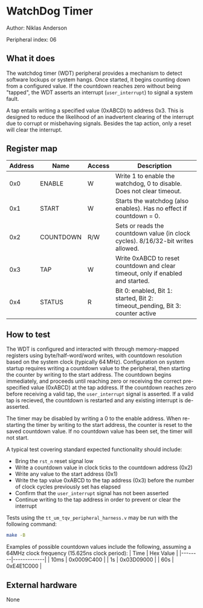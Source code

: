 # WatchDog Timer

Author: Niklas Anderson

Peripheral index: 06

## What it does

The watchdog timer (WDT) peripheral provides a mechanism to detect software lockups or system hangs. Once started, it begins counting down from a configured value. If the countdown reaches zero without being "tapped", the WDT asserts an interrupt (`user_interrupt`) to signal a system fault.

A tap entails writing a specified value (0xABCD) to address 0x3. This is designed to reduce the likelihood of an inadvertent clearing of the interrupt due to corrupt or misbehaving signals. Besides the tap action, only a reset will clear the interrupt.

## Register map

| Address | Name       | Access | Description                                                                 |
|---------|------------|--------|-----------------------------------------------------------------------------|
|  0x0  | ENABLE     | W      | Write 1 to enable the watchdog, 0 to disable. Does not clear timeout.       |
|  0x1  | START      | W      | Starts the watchdog (also enables). Has no effect if countdown = 0.         |
|  0x2  | COUNTDOWN  | R/W    | Sets or reads the countdown value (in clock cycles). 8/16/32-bit writes allowed. |
|  0x3  | TAP        | W      | Write 0xABCD to reset countdown and clear timeout, only if enabled and started. |
|  0x4  | STATUS     | R      | Bit 0: enabled, Bit 1: started, Bit 2: timeout_pending, Bit 3: counter active |


## How to test

The WDT is configured and interacted with through memory-mapped registers using byte/half-word/word writes, with countdown resolution based on the system clock (typically 64 MHz). Configuration on system startup requires writing a countdown value to the peripheral, then starting the counter by writing to the start address. The countdown begins immediately, and proceeds until reaching zero or receiving the correct pre-specified value (0xABCD) at the tap address. If the countdown reaches zero before receiving a valid tap, the `user_interrupt` signal is asserted. If a valid tap is recieved, the countdown is restarted and any existing interrupt is de-asserted.

The timer may be disabled by writing a 0 to the enable address. When re-starting the timer by writing to the start address, the counter is reset to the saved countdown value. If no countdown value has been set, the timer will not start.

A typical test covering standard expected functionality should include:
- Bring the `rst_n` reset signal low
- Write a countdown value in clock ticks to the countdown address (0x2)
- Write any value to the start address (0x1)
- Write the tap value 0xABCD to the tap address (0x3) before the number of clock cycles previously set has elapsed
- Confirm that the `user_interrupt` signal has not been asserted
- Continue writing to the tap address in order to prevent or clear the interrupt

Tests using the `tt_um_tqv_peripheral_harness.v` may be run with the following command:
```sh
make -B
```

Examples of possible countdown values include the following, assuming a 64MHz clock frequency (15.625ns clock period):
|  Time  |  Hex Value  |
|--------|-------------|
|  10ms  |  0x0009C400 |
|    1s  |  0x03D09000 |
|   60s  |  0xE4E1C000 |

## External hardware

None
